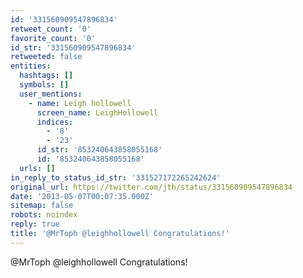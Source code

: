```yaml
---
id: '331560909547896834'
retweet_count: '0'
favorite_count: '0'
id_str: '331560909547896834'
retweeted: false
entities:
  hashtags: []
  symbols: []
  user_mentions:
    - name: Leigh hollowell
      screen_name: LeighHollowell
      indices:
        - '8'
        - '23'
      id_str: '853240643858055168'
      id: '853240643858055168'
  urls: []
in_reply_to_status_id_str: '331527172265242624'
original_url: https://twitter.com/jth/status/331560909547896834
date: '2013-05-07T00:07:35.000Z'
sitemap: false
robots: noindex
reply: true
title: '@MrToph @leighhollowell Congratulations!'
---
```


@MrToph @leighhollowell Congratulations!